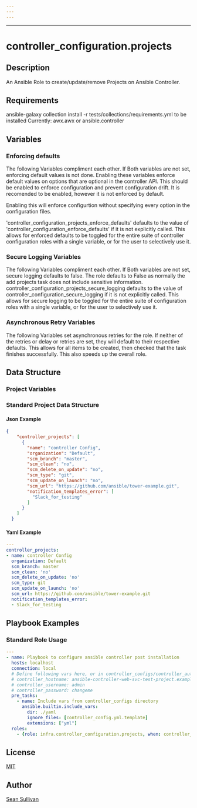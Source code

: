 ```yaml
---
---
---
```

---
# controller_configuration.projects

## Description

An Ansible Role to create/update/remove Projects on Ansible Controller.

## Requirements

ansible-galaxy collection install -r tests/collections/requirements.yml to be installed
Currently:
  awx.awx
  or
  ansible.controller

## Variables


### Enforcing defaults

The following Variables compliment each other.
If Both variables are not set, enforcing default values is not done.
Enabling these variables enforce default values on options that are optional in the controller API.
This should be enabled to enforce configuration and prevent configuration drift. It is recomended to be enabled, however it is not enforced by default.

Enabling this will enforce configurtion without specifying every option in the configuration files.

'controller_configuration_projects_enforce_defaults' defaults to the value of 'controller_configuration_enforce_defaults' if it is not explicitly called. This allows for enforced defaults to be toggled for the entire suite of controller configuration roles with a single variable, or for the user to selectively use it.


### Secure Logging Variables

The following Variables compliment each other.
If Both variables are not set, secure logging defaults to false.
The role defaults to False as normally the add projects task does not include sensitive information.
controller_configuration_projects_secure_logging defaults to the value of controller_configuration_secure_logging if it is not explicitly called. This allows for secure logging to be toggled for the entire suite of configuration roles with a single variable, or for the user to selectively use it.


### Asynchronous Retry Variables

The following Variables set asynchronous retries for the role.
If neither of the retries or delay or retries are set, they will default to their respective defaults.
This allows for all items to be created, then checked that the task finishes successfully.
This also speeds up the overall role.


## Data Structure

### Project Variables


### Standard Project Data Structure

#### Json Example

```json
{
    "controller_projects": [
      {
        "name": "controller Config",
        "organization": "Default",
        "scm_branch": "master",
        "scm_clean": "no",
        "scm_delete_on_update": "no",
        "scm_type": "git",
        "scm_update_on_launch": "no",
        "scm_url": "https://github.com/ansible/tower-example.git",
        "notification_templates_error": [
          "Slack_for_testing"
        ]
      }
    ]
  }

```

#### Yaml Example

```yaml
---
controller_projects:
- name: controller Config
  organization: Default
  scm_branch: master
  scm_clean: 'no'
  scm_delete_on_update: 'no'
  scm_type: git
  scm_update_on_launch: 'no'
  scm_url: https://github.com/ansible/tower-example.git
  notification_templates_error:
  - Slack_for_testing

```

## Playbook Examples

### Standard Role Usage

```yaml
---
- name: Playbook to configure ansible controller post installation
  hosts: localhost
  connection: local
  # Define following vars here, or in controller_configs/controller_auth.yml
  # controller_hostname: ansible-controller-web-svc-test-project.example.com
  # controller_username: admin
  # controller_password: changeme
  pre_tasks:
    - name: Include vars from controller_configs directory
      ansible.builtin.include_vars:
        dir: ./yaml
        ignore_files: [controller_config.yml.template]
        extensions: ["yml"]
  roles:
    - {role: infra.controller_configuration.projects, when: controller_projects is defined}
```

## License

[MIT](https://github.com/redhat-cop/controller_configuration#licensing)

## Author

[Sean Sullivan](https://github.com/sean-m-sullivan)
